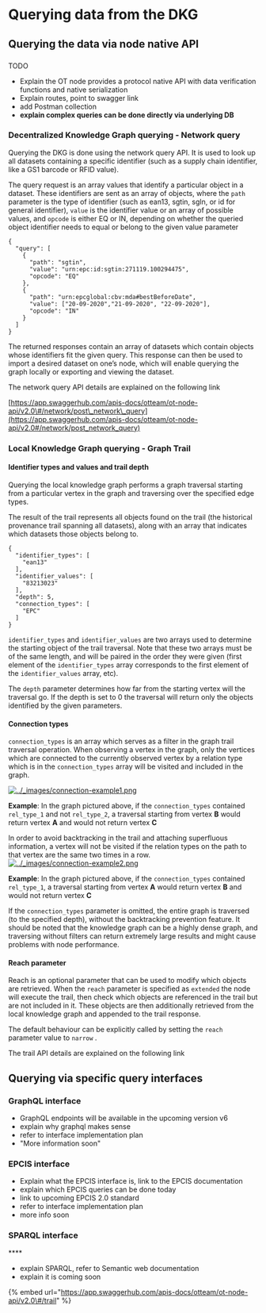 # Querying data from the DKG

## Querying the data via node native API

### 

TODO

* Explain the OT node provides a protocol native API with data verification functions and native serialization
* Explain routes, point to swagger link
* add Postman collection
* **explain complex queries can be done directly via underlying DB**

### 

### Decentralized Knowledge Graph querying - Network query

Querying the DKG is done using the network query API. It is used to look up all datasets containing a specific identifier \(such as a supply chain identifier, like a GS1 barcode or RFID value\).

The query request is an array values that identify a particular object in a dataset. These identifiers are sent as an array of objects, where the `path` parameter is the type of identifier \(such as ean13, sgtin, sgln, or id for general identifier\), `value` is the identifier value or an array of possible values, and `opcode` is either EQ or IN, depending on whether the queried object identifier needs to equal or belong to the given value parameter

```text
{
  "query": [
    {
      "path": "sgtin",
      "value": "urn:epc:id:sgtin:271119.100294475",
      "opcode": "EQ"
    },
    {
      "path": "urn:epcglobal:cbv:mda#bestBeforeDate",
      "value": ["20-09-2020","21-09-2020", "22-09-2020"],
      "opcode": "IN"
    }
  ]
}
```

The returned responses contain an array of datasets which contain objects whose identifiers fit the given query. This response can then be used to import a desired dataset on one’s node, which will enable querying the graph locally or exporting and viewing the dataset.

The network query API details are explained on the following link

[https://app.swaggerhub.com/apis-docs/otteam/ot-node-api/v2.0\#/network/post\_network\_query](https://app.swaggerhub.com/apis-docs/otteam/ot-node-api/v2.0#/network/post_network_query)

### Local Knowledge Graph querying - Graph Trail

#### Identifier types and values and trail depth

Querying the local knowledge graph performs a graph traversal starting from a particular vertex in the graph and traversing over the specified edge types.

The result of the trail represents all objects found on the trail \(the historical provenance trail spanning all datasets\), along with an array that indicates which datasets those objects belong to.

```text
{
  "identifier_types": [
    "ean13"
  ],
  "identifier_values": [
    "83213023"
  ],
  "depth": 5,
  "connection_types": [
    "EPC"
  ]
}
```

`identifier_types` and `identifier_values` are two arrays used to determine the starting object of the trail traversal. Note that these two arrays must be of the same length, and will be paired in the order they were given \(first element of the `identifier_types` array corresponds to the first element of the `identifier_values` array, etc\).

The `depth` parameter determines how far from the starting vertex will the traversal go. If the depth is set to 0 the traversal will return only the objects identified by the given parameters.

#### Connection types

`connection_types` is an array which serves as a filter in the graph trail traversal operation. When observing a vertex in the graph, only the vertices which are connected to the currently observed vertex by a relation type which is in the `connection_types` array will be visited and included in the graph.

[![../\_images/connection-example1.png](https://docs.origintrail.io/en/latest/_images/connection-example1.png)](https://docs.origintrail.io/en/latest/_images/connection-example1.png)

**Example**: In the graph pictured above, if the `connection_types` contained `rel_type_1` and not `rel_type_2`, a traversal starting from vertex **B** would return vertex **A** and would not return vertex **C**

In order to avoid backtracking in the trail and attaching superfluous information, a vertex will not be visited if the relation types on the path to that vertex are the same two times in a row.[![../\_images/connection-example2.png](https://docs.origintrail.io/en/latest/_images/connection-example2.png)](https://docs.origintrail.io/en/latest/_images/connection-example2.png)

**Example**: In the graph pictured above, if the `connection_types` contained `rel_type_1`, a traversal starting from vertex **A** would return vertex **B** and would not return vertex **C**

If the `connection_types` parameter is omitted, the entire graph is traversed \(to the specified depth\), without the backtracking prevention feature. It should be noted that the knowledge graph can be a highly dense graph, and traversing without filters can return extremely large results and might cause problems with node performance.

#### Reach parameter

Reach is an optional parameter that can be used to modify which objects are retrieved. When the `reach` parameter is specified as `extended` the node will execute the trail, then check which objects are referenced in the trail but are not included in it. These objects are then additionally retrieved from the local knowledge graph and appended to the trail response.

The default behaviour can be explicitly called by setting the `reach` parameter value to `narrow` .

The trail API details are explained on the following link

## Querying via specific query interfaces



### **GraphQL interface**

* GraphQL endpoints will be available in the upcoming version v6
* explain why graphql makes sense
* refer to interface implementation plan
* "More information soon"

### **EPCIS interface**

* Explain what the EPCIS interface is, link to the EPCIS documentation
* explain which EPCIS queries can be done today
* link to upcoming EPCIS 2.0 standard
* refer to interface implementation plan
* more info soon

### **SPARQL interface**

\*\*\*\*

* explain SPARQL, refer to Semantic web documentation
* explain it is coming soon

{% embed url="https://app.swaggerhub.com/apis-docs/otteam/ot-node-api/v2.0\#/trail" %}









